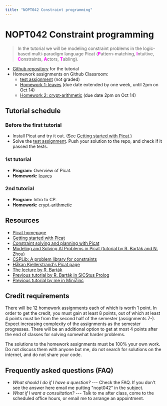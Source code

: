 ```yaml
---
title: "NOPT042 Constraint programming"
---
```


# NOPT042 Constraint programming

> In the tutorial we will be modeling constraint problems in the logic-based multi-paradigm language Picat 
    (<span style="color:fuchsia">**P**</span>attern-matching,
    <span style="color:fuchsia">**I**</span>ntuitive,
    <span style="color:fuchsia">**C**</span>onstraints,
    <span style="color:fuchsia">**A**</span>ctors,
    <span style="color:fuchsia">**T**</span>abling).

<!--
* [GitHub Classroom](https://classroom.github.com/classrooms/111507671-nopt042-tutorial) for classwork and homework assignments
-->

* [Github repository](https://github.com/jbulin-mff-uk/nopt042) for the tutorial
* Homework assignments on Github Classroom:
    - [test assignment](https://classroom.github.com/a/1ZJRMLa6) (not graded)
    - [Homework 1: leaves](https://classroom.github.com/a/SR6S7hUf) (due date extended by one week, until 2pm on Oct 14)
    - [Homework 2: crypt-arithmetic](https://classroom.github.com/a/vu6gMI8t) (due date 2pm on Oct 14)


## Tutorial schedule

### Before the first tutorial

* Install Picat and try it out. (See [Getting started with Picat](http://picat-lang.org/download/get_started.pdf).)
* Solve the [test assignment](https://classroom.github.com/a/1ZJRMLa6). Push your solution to the repo, and check if it passed the tests.

### 1st tutorial

* **Program:** Overview of Picat.
* **Homework:** [leaves](https://classroom.github.com/a/SR6S7hUf)

### 2nd tutorial

* **Program:** Intro to CP.
* **Homework:** [crypt-arithmetic](https://classroom.github.com/a/vu6gMI8t)



## Resources

* [Picat homepage](https://picat-lang.org)
* [Getting started with Picat](http://picat-lang.org/download/get_started.pdf)
* [Constraint solving and planning with Picat](https://picat-lang.org/picatbook2015.html)
* [Modeling and Solving AI Problems in Picat
(tutorial by R. Barták and N. Zhou)](http://ktiml.mff.cuni.cz/~bartak/AAAI2017/)
* [CSPLib: A problem library for constraints](https://www.csplib.org)
* [Håkan Kjellerstrand's Picat page](https://hakank.org/picat)
* [The lecture by R. Barták](https://ktiml.mff.cuni.cz/~bartak/podminky)
* [Previous tutorial by R. Barták in SICStus Prolog](https://ktiml.mff.cuni.cz/~bartak/podminky/#cviceni)
* [Previous tutorial by me in MiniZinc](https://dl1.cuni.cz/course/view.php?id=10544)

## Credit requirements

There will be 12 homework assignments each of which is worth 1 point. In order to get the credit, you must gain at least 8 points, out of which at least 4 points must be from the second half of the semester (assignments 7-). Expect increasing complexity of the assignments as the semester progresses. There will be an additional option to get at most 4 points after the end of classes for solving somewhat harder problems.

The solutions to the homework assignments must be 100% your own work. Do not discuss them with anyone but me, do not search for solutions on the internet, and do not share your code.

## Frequently asked questions (FAQ)

* _What should I do if I have a question?_ --- Check the FAQ. If you don't see the answer here email me putting "nopt042" in the subject.
* _What if I want a consultation?_ --- Talk to me after class, come to the scheduled office hours, or email me to arrange an appointment.
